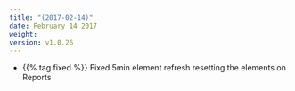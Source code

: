 ```yaml
---
title: "(2017-02-14)"
date: February 14 2017
weight:
version: v1.0.26
---
```


- {{% tag fixed %}} Fixed 5min element refresh resetting the elements on Reports
